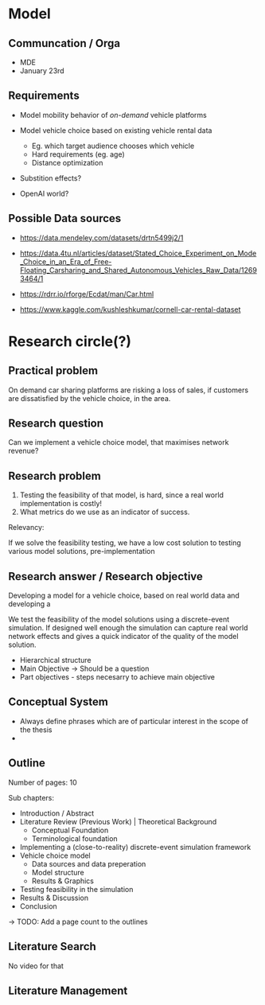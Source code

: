# Model

## Communcation / Orga

- MDE
- January 23rd

## Requirements

- Model mobility behavior of _on-demand_ vehicle platforms
- Model vehicle choice based on existing vehicle rental data

  - Eg. which target audience chooses which vehicle
  - Hard requirements (eg. age)
  - Distance optimization

- Substition effects?
- OpenAI world?

## Possible Data sources

- https://data.mendeley.com/datasets/drtn5499j2/1
- https://data.4tu.nl/articles/dataset/Stated_Choice_Experiment_on_Mode_Choice_in_an_Era_of_Free-Floating_Carsharing_and_Shared_Autonomous_Vehicles_Raw_Data/12693464/1

- https://rdrr.io/rforge/Ecdat/man/Car.html
- https://www.kaggle.com/kushleshkumar/cornell-car-rental-dataset

# Research circle(?)

## Practical problem

On demand car sharing platforms are risking a loss of sales, if customers are dissatisfied by the vehicle choice, in the area.

## Research question

Can we implement a vehicle choice model, that maximises network revenue?

## Research problem

1. Testing the feasibility of that model, is hard, since a real world implementation is costly!
2. What metrics do we use as an indicator of success.

Relevancy:

If we solve the feasibility testing, we have a low cost solution to testing various model solutions, pre-implementation

## Research answer / Research objective

Developing a model for a vehicle choice, based on real world data and developing a

We test the feasibility of the model solutions using a discrete-event simulation. If designed well enough the simulation can capture real world network effects and gives a quick indicator of the quality of the model solution.

- Hierarchical structure
- Main Objective -> Should be a question
- Part objectives - steps necesarry to achieve main objective

## Conceptual System

- Always define phrases which are of particular interest in the scope of the thesis
- 

## Outline

Number of pages: 10

Sub chapters:

- Introduction / Abstract
- Literature Review (Previous Work) | Theoretical Background
  - Conceptual Foundation
  - Terminological foundation
- Implementing a (close-to-reality) discrete-event simulation framework
- Vehicle choice model
  - Data sources and data preperation
  - Model structure
  - Results & Graphics
- Testing feasibility in the simulation
- Results & Discussion
- Conclusion

-> TODO: Add a page count to the outlines

## Literature Search

No video for that

## Literature Management



